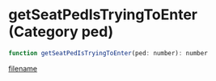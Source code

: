 # getSeatPedIsTryingToEnter (Category ped)

```js
function getSeatPedIsTryingToEnter(ped: number): number
```

[filename](getSeatPedIsTryingToEnter_m.md ':include')